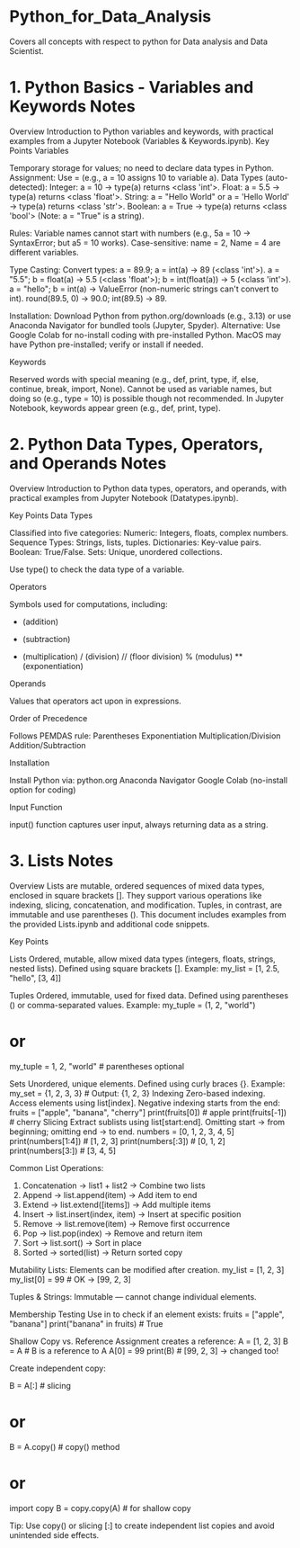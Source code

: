 # Python_for_Data_Analysis
Covers all concepts with respect to python for Data analysis and Data Scientist.

# 1. Python Basics - Variables and Keywords Notes

Overview
Introduction to Python variables and keywords, with practical examples from a Jupyter Notebook (Variables & Keywords.ipynb).
Key Points
Variables

Temporary storage for values; no need to declare data types in Python.
Assignment: Use = (e.g., a = 10 assigns 10 to variable a).
Data Types (auto-detected):
Integer: a = 10 → type(a) returns <class 'int'>.
Float: a = 5.5 → type(a) returns <class 'float'>.
String: a = "Hello World" or a = 'Hello World' → type(a) returns <class 'str'>.
Boolean: a = True → type(a) returns <class 'bool'> (Note: a = "True" is a string).


Rules:
Variable names cannot start with numbers (e.g., 5a = 10 → SyntaxError; but a5 = 10 works).
Case-sensitive: name = 2, Name = 4 are different variables.


Type Casting:
Convert types: a = 89.9; a = int(a) → 89 (<class 'int'>).
a = "5.5"; b = float(a) → 5.5 (<class 'float'>); b = int(float(a)) → 5 (<class 'int'>).
a = "hello"; b = int(a) → ValueError (non-numeric strings can't convert to int).
round(89.5, 0) → 90.0; int(89.5) → 89.


Installation:
Download Python from python.org/downloads (e.g., 3.13) or use Anaconda Navigator for bundled tools (Jupyter, Spyder).
Alternative: Use Google Colab for no-install coding with pre-installed Python.
MacOS may have Python pre-installed; verify or install if needed.



Keywords

Reserved words with special meaning (e.g., def, print, type, if, else, continue, break, import, None).
Cannot be used as variable names, but doing so (e.g., type = 10) is possible though not recommended.
In Jupyter Notebook, keywords appear green (e.g., def, print, type).

# 2. Python Data Types, Operators, and Operands Notes

Overview
Introduction to Python data types, operators, and operands, with practical examples from Jupyter Notebook (Datatypes.ipynb).

Key Points
Data Types

Classified into five categories:
Numeric: Integers, floats, complex numbers.
Sequence Types: Strings, lists, tuples.
Dictionaries: Key-value pairs.
Boolean: True/False.
Sets: Unique, unordered collections.


Use type() to check the data type of a variable.

Operators

Symbols used for computations, including:
+ (addition)
- (subtraction)
* (multiplication)
/ (division)
// (floor division)
% (modulus)
** (exponentiation)

Operands

Values that operators act upon in expressions.

Order of Precedence

Follows PEMDAS rule:
Parentheses
Exponentiation
Multiplication/Division
Addition/Subtraction

Installation

Install Python via:
python.org
Anaconda Navigator
Google Colab (no-install option for coding)

Input Function

input() function captures user input, always returning data as a string.


# 3. Lists Notes
Overview
Lists are mutable, ordered sequences of mixed data types, enclosed in square brackets []. They support various operations like indexing, slicing, concatenation, and modification. Tuples, in contrast, are immutable and use parentheses (). This document includes examples from the provided Lists.ipynb and additional code snippets.

Key Points

Lists
Ordered, mutable, allow mixed data types (integers, floats, strings, nested lists).
Defined using square brackets [].
Example:
my_list = [1, 2.5, "hello", [3, 4]]

Tuples
Ordered, immutable, used for fixed data.
Defined using parentheses () or comma-separated values.
Example:
my_tuple = (1, 2, "world")
# or
my_tuple = 1, 2, "world"  # parentheses optional

Sets
Unordered, unique elements.
Defined using curly braces {}.
Example:
my_set = {1, 2, 3, 3}  # Output: {1, 2, 3}
Indexing
Zero-based indexing.
Access elements using list[index].
Negative indexing starts from the end:
fruits = ["apple", "banana", "cherry"]
print(fruits[0])   # apple
print(fruits[-1])  # cherry
Slicing
Extract sublists using list[start:end].
Omitting start → from beginning; omitting end → to end.
numbers = [0, 1, 2, 3, 4, 5]
print(numbers[1:4])  # [1, 2, 3]
print(numbers[:3])   # [0, 1, 2]
print(numbers[3:])   # [3, 4, 5]

Common List Operations:

1. Concatenation → list1 + list2 → Combine two lists
2. Append → list.append(item) → Add item to end
3. Extend → list.extend([items]) → Add multiple items
4. Insert → list.insert(index, item) → Insert at specific position
5. Remove → list.remove(item) → Remove first occurrence
6. Pop → list.pop(index) → Remove and return item
7. Sort → list.sort() → Sort in place
8. Sorted → sorted(list) → Return sorted copy


Mutability
Lists: Elements can be modified after creation.
my_list = [1, 2, 3]
my_list[0] = 99  # OK → [99, 2, 3]

Tuples & Strings: Immutable — cannot change individual elements.

Membership Testing
Use in to check if an element exists:
fruits = ["apple", "banana"]
print("banana" in fruits)  # True

Shallow Copy vs. Reference
Assignment creates a reference:
A = [1, 2, 3]
B = A          # B is a reference to A
A[0] = 99
print(B)       # [99, 2, 3] → changed too!

Create independent copy:

B = A[:]       # slicing
# or
B = A.copy()   # copy() method
# or
import copy
B = copy.copy(A)  # for shallow copy

Tip: Use copy() or slicing [:] to create independent list copies and avoid unintended side effects.
